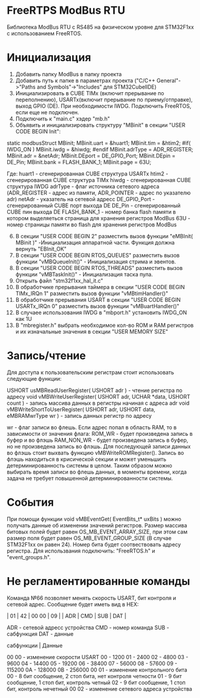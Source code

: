 # FreeRTPS ModBus RTU
Библиотека ModBus RTU с RS485 на физическом уровне для STM32F1xx с использованием FreeRTOS.

# Инициализация
1.  Добавить папку ModBus в папку проекта
2.  Добавить путь к папке в параметрах проекта ("C/C++ General"->"Paths and Symbols"->"Includes" для STM32CubelIDE)
3.  Инициализировать в CUBE TIMx (включит прерывание по переполнению), USARTx(включит прерывание по приему/отправке),
    выход GPIO (DE). При необходимости IWDG. Подключить FreeRTOS, если еще не подключен.
4.  Подключить к "main.c" хэдер "mb.h"
5.  Объявить и инициализировать структуру "MBinit" в секции "USER CODE BEGIN Init":

static modbusStruct MBinit;
MBinit.uart   	= &huart1;
MBinit.tim    	= &htim2;
#if( IWDG_ON )
    MBinit.iwdg   	= &hiwdg;
#endif
MBinit.adrType	= ADR_REGISTER;
MBinit.adr    	= &netAdr;
MBinit.DEport 	= DE_GPIO_Port;
MBinit.DEpin  	= DE_Pin;
MBinit.bank   	= FLASH_BANK_1;
MBinit.page   	= 63U;

Где:
    huart1          - сгенерированная CUBE структура USARTx
    htim2           - сгенерированная CUBE структура TIMx
    hiwdg           - сгенерированная CUBE структура IWDG
    adrType         - флаг источника сетевого адреса (ADR_REGISTER - адрес из памяти, ADR_POINTER - адрес по указателю adr)
    netAdr          - указатель на сетевой адресс
    DE_GPIO_Port    - сгенерированный CUBE порт выхода DE
    DE_Pin          - сгенерированный CUBE пин выхода DE
    FLASH_BANK_1    - номер банка flash памяти в котором выделяеться страница для хранения регистров ModBus
    63U             - номер страницы памяти во flash для хранения регистров ModBus
    
6.  В секции "USER CODE BEGIN 2" разместить вызов функции "eMBInit( MBinit )" -Инициализация аппаратной части.
    Функция должна вернуть "EBInit_OK"
7.  В секции "USER CODE BEGIN RTOS_QUEUES" разместить вызов функции "vMBQueueInit()" - Инициализация стрима и эвентов.
8.  В секции "USER CODE BEGIN RTOS_THREADS" разместить вызов функции "vMBTaskInit()" - Инициализация таска пула.
9.  Открыть файл "stm32f1xx_hal_it.c"
10. В обработчике прерывания таймера в секции "USER CODE BEGIN TIMx_IRQn 1" разместить вызов функции "vMBtimHandler()"
11. В обработчике прерывания USART в секции "USER CODE BEGIN USARTx_IRQn 0" разместить вызов функции "vMBuartHandler()"
12. В случаее использования IWDG в "mbport.h" установить IWDG_ON как 1U
13. В "mbregister.h" выбрать необходимое кол-во ROM и RAM регистров и их изначальные значения в секции "USER MEMORY SIZE"

# Запись/чтение
Для доступа к пользовательским регистрам стоит использовать следующие функции:

USHORT usMBReadUserRegister( USHORT adr ) - чтение регистра по адресу
void vMBWriteUserRegister( USHORT adr, UCHAR *data, USHORT count ) - запись массива данных в регистры начиная с адреса adr
void vMBWriteShortToUserRegister( USHORT adr, USHORT data, eMBRAMwrType wr ) - запись данных регистр по адресу

wr - флаг записи во флешь. Если адрес попал в область RAM, то в зависимости от значения флага:
ROM_WR      - будет произведена запись в буфер и во флэшь
RAM_NON_WR  - будет произведена запись в буфер, но не произведена запись во флэшь. Для последующей записи данных во
              флэшь стоит выхвать функцию vMBWriteROMRegister(). Запись во флэшь находиться в крисической секции и
              может уменьшить детерминированность системы в целом. Таким образом можно выбирать время записи во флешь данных,
              в моменты времени, когда задача не требует повышенной детерминированности системы.

# События
При помощи функции void vMBEventGet( EventBits_t* uxBits ) можно получать данные об изменении значений регистров. Размер массива битовых полей 
будет равен OS_MB_EVENT_ARRAY_SIZE, при этом сам размер поля будет равен OS_MB_EVENT_GROUP_SIZE (В случае STM32F1xx он равен 24). Номер бита будет
соотвествовать адресу регистра. Для использвания подключить: "FreeRTOS.h" и "event_groups.h".

# Не регламентированные команды
Команда №66 позволяет менять скорость USART, бит контроля и сетевой адрес. Сообщение будет иметь вид в HEX:

|  01 |  42 | 00 00 |  09 |
| ADR | CMD |  SUB  | DAT |

ADR - сетевой адресс устройства
CMD - номер команда
SUB - сабфункция
DAT - данные

сабфункции | Данные

00 00 - изменение скорости USART
                00 - 1200
                01 - 2400
                02 - 4800
                03 - 9600
                04 - 14400
                05 - 19200
                06 - 38400
                07 - 56000
                08 - 57600
                09 - 115200
                0A - 128000
                0B - 256000
00 01 - изменение контрольного бита
                00 - 8 бит сообщение, 2 стоп бита, нет контроля четности
                01 - 9 бит сообщение, 1 стоп бит, контроль четный
                02 - 9 бит сообщение, 1 стоп бит, контроль нечетный
00 02 - изменение сетевого адреса устройства